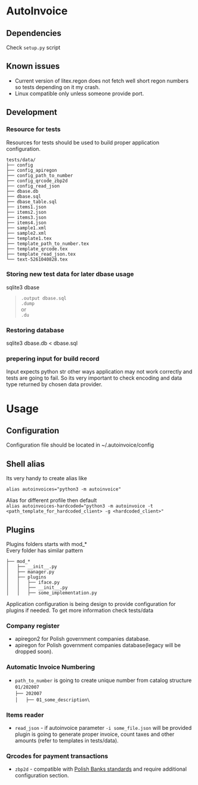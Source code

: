 AutoInvoice
====================

Dependencies
--------------------

Check ```setup.py``` script

Known issues
--------------------
- Current version of litex.regon does not fetch well short regon numbers so tests depending on it my crash.
- Linux compatible only unless someone provide port.

Development
--------------------

### Resource for tests
Resources for tests should be used to build proper application configuration.
```
tests/data/
├── config
├── config_apiregon
├── config_path_to_number
├── config_qrcode_zbp2d
├── config_read_json
├── dbase.db
├── dbase.sql
├── dbase_table.sql
├── items1.json
├── items2.json
├── items3.json
├── items4.json
├── sample1.xml
├── sample2.xml
├── template1.tex
├── template_path_to_number.tex
├── template_qrcode.tex
├── template_read_json.tex
└── text-5261040828.tex
```

### Storing new test data for later dbase usage
sqlite3 dbase  
>``.output dbase.sql``  
>``.dump``  
or  
>``.du``

### Restoring database
sqlite3 dbase.db < dbase.sql

### prepering input for build record
Input expects python str other ways application may not work correctly and tests are going to fail.
So its very important to check encoding and data type returned by chosen data provider.

Usage
===========

 Configuration
-----------
Configuration file should be located in ~/.autoinvoice/config

Shell alias
-----------
Its very handy to create alias like

``alias autoinvoices="python3 -m autoinvoice"``

Alias for different profile then default\
``alias autoinvoices-hardcoded="python3 -m autoinvoice -t <path_template_for_hardcoded_client> -g <hardcoded_client>"``

Plugins
-----------
Plugins folders starts with mod_*\
Every folder has similar pattern
```
├── mod_*
│   ├── __init__.py
│   ├── manager.py
│   ├── plugins
│   │   ├── iface.py
│   │   ├── __init__.py
│   │   ├── some_implementation.py
```
Application configuration is being design to provide configuration for plugins if needed. To get more information check tests/data

### Company register

- apiregon2 for Polish government companies database.
- apiregon for Polish government companies database(legacy will be dropped soon).

### Automatic Invoice Numbering

- ```path_to_number``` is going to create unique number from catalog structure ```01/202007``` \
```├── 202007```\
```│   ├── 01_some_description\```

### Items reader

- ```read_json``` - if autoinvoice parameter ```-i some_file.json``` will be provided plugin is going to generate proper invoice,
count taxes and other amounts (refer to templates in tests/data).

### Qrcodes for payment transactions

- ```zbp2d``` - compatible with [Polish Banks standards](https://zbp.pl/public/repozytorium/dla_bankow/rady_i_komitety/bankowosc_elektroczniczna/rada_bankowosc_elektr/zadania/2013.12.03_-_Rekomendacja_-_Standard_2D.pdf)
and require additional configuration section.
